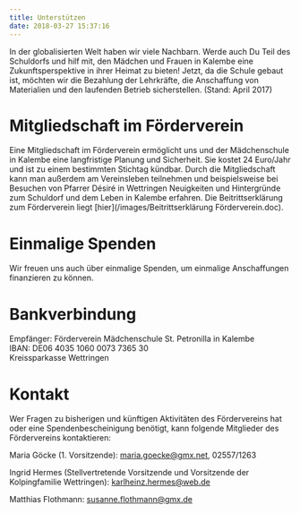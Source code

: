 ```yaml
---
title: Unterstützen
date: 2018-03-27 15:37:16
---
```


In der globalisierten Welt haben wir viele Nachbarn. Werde auch Du Teil des Schuldorfs und hilf mit, den Mädchen und Frauen in Kalembe eine Zukunftsperspektive in ihrer Heimat zu bieten! Jetzt, da die Schule gebaut ist, möchten wir die Bezahlung der Lehrkräfte, die Anschaffung von Materialien und den laufenden Betrieb sicherstellen. (Stand: April 2017)

# Mitgliedschaft im Förderverein

Eine Mitgliedschaft im Förderverein ermöglicht uns und der Mädchenschule in Kalembe eine langfristige Planung und Sicherheit. Sie kostet 24 Euro/Jahr und ist zu einem bestimmten Stichtag kündbar. Durch die Mitgliedschaft kann man außerdem am Vereinsleben teilnehmen und beispielsweise bei Besuchen von Pfarrer Désiré in Wettringen Neuigkeiten und Hintergründe zum Schuldorf und dem Leben in Kalembe erfahren. Die Beitrittserklärung zum Förderverein liegt [hier](/images/Beitrittserklärung Förderverein.doc).

# Einmalige Spenden

Wir freuen uns auch über einmalige Spenden, um einmalige Anschaffungen finanzieren zu können.

# Bankverbindung

Empfänger: Förderverein Mädchenschule St. Petronilla in Kalembe  
IBAN: DE06 4035 1060 0073 7365 30  
Kreissparkasse Wettringen  

# Kontakt

Wer Fragen zu bisherigen und künftigen Aktivitäten des Fördervereins hat oder eine Spendenbescheinigung benötigt, kann folgende Mitglieder des Fördervereins kontaktieren:

Maria Göcke (1. Vorsitzende): maria.goecke@gmx.net, 02557/1263

Ingrid Hermes (Stellvertretende Vorsitzende und Vorsitzende der Kolpingfamilie Wettringen): karlheinz.hermes@web.de

Matthias Flothmann: susanne.flothmann@gmx.de
